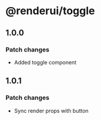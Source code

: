 # @renderui/toggle

## 1.0.0

### Patch changes

- Added toggle component

## 1.0.1

### Patch changes

- Sync render props with button
